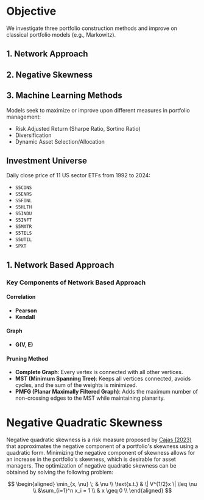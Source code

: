 # Objective

We investigate three portfolio construction methods and improve on classical portfolio models (e.g., Markowitz).

## 1. Network Approach

## 2. Negative Skewness

## 3. Machine Learning Methods

Models seek to maximize or improve upon different measures in portfolio management: 
- Risk Adjusted Return (Sharpe Ratio, Sortino Ratio)
- Diversification
- Dynamic Asset Selection/Allocation

## Investment Universe

Daily close price of 11 US sector ETFs from 1992 to 2024: 
- `S5CONS`
- `S5ENRS`
- `S5FINL`
- `S5HLTH`
- `S5INDU`
- `S5INFT`
- `S5MATR`
- `S5TELS`
- `S5UTIL`
- `SPXT`

## 1. Network Based Approach

### Key Components of Network Based Approach

#### Correlation
- **Pearson**
- **Kendall**

#### Graph
- **G(V, E)**

#### Pruning Method
- **Complete Graph**: Every vertex is connected with all other vertices.
- **MST (Minimum Spanning Tree)**: Keeps all vertices connected, avoids cycles, and the sum of the weights is minimized.
- **PMFG (Planar Maximally Filtered Graph)**: Adds the maximum number of non-crossing edges to the MST while maintaining planarity.

# Negative Quadratic Skewness

Negative quadratic skewness is a risk measure proposed by [Cajas (2023)](https://papers.ssrn.com/sol3/papers.cfm?abstract_id=4540021) that approximates the negative component of a portfolio's skewness using a quadratic form. Minimizing the negative component of skewness allows for an increase in the portfolio's skewness, which is desirable for asset managers. The optimization of negative quadratic skewness can be obtained by solving the following problem:

$$
\begin{aligned}
\min_{x, \nu} \; & \nu \\
\text{s.t.} &  \| V^{1/2}x \| \leq \nu \\
&\sum_{i=1}^n x_i = 1 \\
& x \geq 0 \\
\end{aligned}
$$

